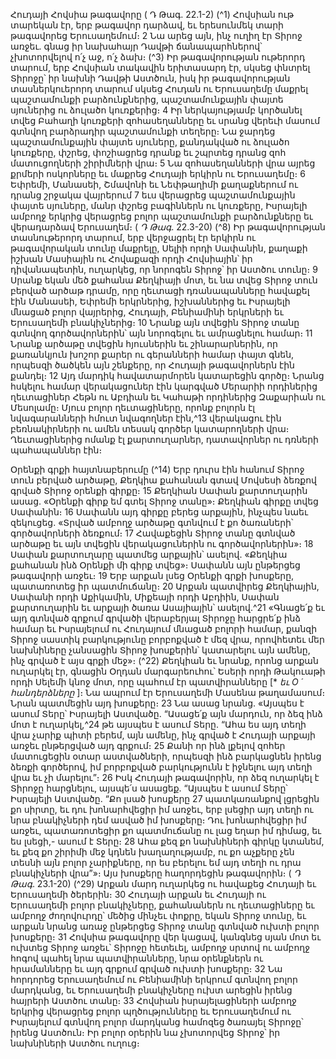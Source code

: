 
Հուդայի Հովսիա թագավորը
( Դ Թագ. 22.1-2)
(^1) Հովսիան ութ տարեկան էր, երբ թագավոր դարձավ, եւ երեսունմեկ տարի թագավորեց Երուսաղեմում։ 2 Նա արեց
այն, ինչ ուղիղ էր Տիրոջ առջեւ. գնաց իր նախահայր Դավթի ճանապարհներով՝ չխոտորվելով ո՛չ աջ, ո՛չ ձախ։
(^3) Իր թագավորության ութերորդ տարում, երբ Հովսիան տակավին երիտասարդ էր, սկսեց փնտրել Տիրոջը՝ իր նախնի
Դավթի Աստծուն, իսկ իր թագավորության տասներկուերորդ տարում սկսեց Հուդան ու Երուսաղեմը մաքրել
պաշտամունքի բարձունքներից, պաշտամունքային փայտե սյուներից ու ձուլածո կուռքերից։ 4 Իր ներկայությամբ
կործանել տվեց Բահաղի կուռքերի զոհասեղանները եւ սրանց վերեւի մասում գտնվող բարձրադիր պաշտամունքի
տեղերը։ Նա ջարդեց պաշտամունքային փայտե սյուները, քանդակված ու ձուլածո կուռքերը, փշրեց, փոշիացրեց դրանք
եւ շպրտեց դրանց զոհ մատուցողների շիրիմների վրա։ 5 Նա զոհասեղանների վրա այրեց քրմերի ոսկորները եւ մաքրեց
Հուդայի երկիրն ու Երուսաղեմը։ 6 Եփրեմի, Մանասեի, Շմավոնի եւ Նեփթաղիմի քաղաքներում ու դրանց շրջակա
վայրերում 7 եւս վերացրեց պաշտամունքային փայտե սյուները, մանր փշրեց բագիններն ու կուռքերը, Իսրայելի ամբողջ
երկրից վերացրեց բոլոր պաշտամունքի բարձունքները եւ վերադարձավ Երուսաղեմ։
( _Դ Թագ_. 22.3-20)
(^8) Իր թագավորության տասնութերորդ տարում, երբ վերջացրել էր երկիրն ու թագավորական տունը մաքրելը, Սելիի
որդի Սափանին, քաղաքի իշխան Մասիային ու Հովաքազի որդի Հովսիային՝ իր դիվանապետին, ուղարկեց, որ նորոգեն
Տիրոջ՝ իր Աստծու տունը։ 9 Սրանք եկան մեծ քահանա Քեղկիայի մոտ, եւ նա տվեց Տիրոջ տուն բերված արծաթ դրամը,
որը ղեւտացի դռանապանները հավաքել էին Մանասեի, Եփրեմի երկրներից, իշխաններից եւ Իսրայելի մնացած բոլոր
վայրերից, Հուդայի, Բենիամինի երկրների եւ Երուսաղեմի բնակիչներից։ 10 Նրանք այն տվեցին Տիրոջ տանը գտնվող
գործավորներին՝ այն նորոգելու եւ ամրացնելու համար։ 11 Նրանք արծաթը տվեցին հյուսներին եւ շինարարներին, որ
քառանկյուն խոշոր քարեր ու գերանների համար փայտ գնեն, որպեսզի ծածկեն այն շենքերը, որ Հուդայի թագավորներն
էին քանդել։ 12 Այդ մարդիկ հավատարմորեն կատարեցին գործը։ Նրանց հսկելու համար վերակացուներ էին կարգված
Մերարիի որդիներից ղեւտացիներ Հեթն ու Աբդիան եւ Կահաթի որդիներից Զաքարիան ու Մեսոլամը։ Մյուս բոլոր
ղեւտացիները, որոնք բոլորն էլ նվագարանների հմուտ նվագողներ էին,^13 վերակացու էին բեռնակիրների ու ամեն տեսակ
գործեր կատարողների վրա։ Ղեւտացիներից ոմանք էլ քարտուղարներ, դատավորներ ու դռների պահապաններ էին։


Օրենքի գրքի հայտնաբերումը
(^14) Երբ դուրս էին հանում Տիրոջ տուն բերված արծաթը, Քեղկիա քահանան գտավ Մովսեսի ձեռքով գրված Տիրոջ
օրենքի գիրքը։ 15 Քեղկիան Սափան քարտուղարին ասաց. «Օրենքի գիրք եմ գտել Տիրոջ տանը»։ Քեղկիան գիրքը տվեց
Սափանին։ 16 Սափանն այդ գիրքը բերեց արքային, ինչպես նաեւ զեկուցեց. «Տրված ամբողջ արծաթը գտնվում է քո
ծառաների՝ գործավորների ձեռքում։ 17 Հավաքեցին Տիրոջ տանը գտնված արծաթը եւ այն տվեցին վերակացուներին ու
գործավորներին»։ 18 Սափան քարտուղարը պատմեց արքային՝ ասելով. «Քեղկիա քահանան ինձ Օրենքի մի գիրք
տվեց»։ Սափանն այն ընթերցեց թագավորի առջեւ։ 19 Երբ արքան լսեց Օրենքի գրքի խոսքերը, պատառոտեց իր
պատմուճանը։ 20 Արքան պատվիրեց Քեղկիային, Սափանի որդի Աքիկամին, Միքեայի որդի Աբդիին, Սափան
քարտուղարին եւ արքայի ծառա Ասայիային՝ ասելով.^21 «Գնացե՛ք եւ այդ գտնված գրքում գրվածի վերաբերյալ Տիրոջը
հարցրե՛ք ինձ համար եւ Իսրայելում ու Հուդայում մնացած բոլորի համար, քանզի Տիրոջ սաստիկ բարկությունը
բորբոքված է մեզ վրա, որովհետեւ մեր նախնիները չանսացին Տիրոջ խոսքերին՝ կատարելու այն ամենը, ինչ գրված է
այս գրքի մեջ»։
(^22) Քեղկիան եւ նրանք, որոնց արքան ուղարկել էր, գնացին Օղդան մարգարեուհու՝ Եսերի որդի Թակուաթի որդի
Սելեմի կնոջ մոտ, որը պահում էր պատվիրանները [* _եւ Ο ́ հանդերձները_ ]։ Նա ապրում էր Երուսաղեմի Մասենա
թաղամասում։ Նրան պատմեցին այդ խոսքերը։ 23 Նա ասաց նրանց. «Այսպես է ասում Տերը՝ Իսրայելի Աստվածը.
“Ասացե՛ք այն մարդուն, որ ձեզ ինձ մոտ է ուղարկել,^24 թե այսպես է ասում Տերը. “Ահա ես այդ տեղի վրա չարիք պիտի
բերեմ, այն ամենը, ինչ գրված է Հուդայի արքայի առջեւ ընթերցված այդ գրքում։ 25 Քանի որ ինձ լքելով զոհեր
մատուցեցին օտար աստվածների, որպեսզի ինձ բարկացնեն իրենց ձեռքի գործերով, իմ բորբոքված բարկությունն է
իջնելու այդ տեղի վրա եւ չի մարելու”։ 26 Իսկ Հուդայի թագավորին, որ ձեզ ուղարկել է Տիրոջը հարցնելու, այսպե՛ս
ասացեք. “Այսպես է ասում Տերը՝ Իսրայելի Աստվածը. “Քո լսած խոսքերը 27 պատկառանքով լցրեցին քո սիրտը, եւ դու
խոնարհվեցիր իմ առջեւ, երբ լսեցիր այդ տեղի ու նրա բնակիչների դեմ ասված իմ խոսքերը։ Դու խոնարհվեցիր իմ առջեւ,
պատառոտեցիր քո պատմուճանը ու լաց եղար իմ դիմաց, եւ ես լսեցի,- ասում է Տերը։ 28 Ահա քեզ քո նախնիների գիրկը
կտանեմ, եւ քեզ քո շիրիմի մեջ կդնեն խաղաղությամբ, ու քո աչքերը չեն տեսնի այն բոլոր չարիքները, որ ես բերելու եմ
այդ տեղի ու դրա բնակիչների վրա”»։ Այս խոսքերը հաղորդեցին թագավորին։
( _Դ Թագ_. 23.1-20)
(^29) Արքան մարդ ուղարկեց ու հավաքեց Հուդայի եւ Երուսաղեմի ծերերին։ 30 Հուդայի արքան եւ Հուդայի ու
Երուսաղեմի բոլոր բնակիչները, քահանաներն ու ղեւտացիները եւ ամբողջ ժողովուրդը՝ մեծից մինչեւ փոքրը, եկան Տիրոջ
տունը, եւ արքան նրանց առաջ ընթերցեց Տիրոջ տանը գտնված ուխտի բոլոր խոսքերը։ 31 Հովսիա թագավորը վեր
կացավ, կանգնեց սյան մոտ եւ ուխտեց Տիրոջ առջեւ՝ Տիրոջը հետեւել, ամբողջ սրտով ու ամբողջ հոգով պահել նրա
պատվիրանները, նրա օրենքներն ու հրամանները եւ այդ գրքում գրված ուխտի խոսքերը։ 32 Նա հորդորեց
Երուսաղեմում ու Բենիամինի երկրում գտնվող բոլոր մարդկանց, եւ Երուսաղեմի բնակիչները ուխտ արեցին իրենց
հայրերի Աստծու տանը։ 33 Հովսիան իսրայելացիների ամբողջ երկրից վերացրեց բոլոր պղծությունները եւ
Երուսաղեմում ու Իսրայելում գտնվող բոլոր մարդկանց համոզեց ծառայել Տիրոջը՝ իրենց Աստծուն։ Իր բոլոր օրերին
նա չխոտորվեց Տիրոջ՝ իր նախնիների Աստծու ուղուց։

